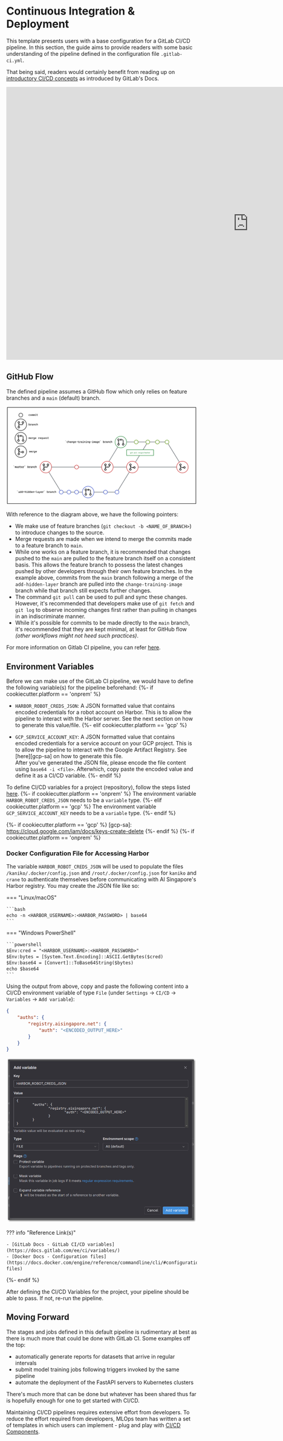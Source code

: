 # Continuous Integration & Deployment

This template presents users with a base configuration for a GitLab
 CI/CD pipeline. In this section, the guide aims to provide readers
with some basic understanding of the pipeline defined in the
configuration file `.gitlab-ci.yml`.

That being said, readers would certainly benefit from reading up on
[introductory CI/CD concepts][cicd-intro] as introduced by GitLab's 
Docs.

<div class="video-wrapper">
  <iframe width="1280" height="720" src="https://www.youtube.com/embed/l5705U8s_nQ?start=392" title="YouTube video player" frameborder="0" allow="accelerometer; autoplay; clipboard-write; encrypted-media; gyroscope; picture-in-picture" allowfullscreen></iframe>
</div>

[cicd-intro]: https://docs.gitlab.com/ee/ci/introduction/

## GitHub Flow

The defined pipeline assumes a GitHub flow which only relies on feature 
branches and a `main` (default) branch.

![AISG's GitHub Flow Diagram](assets/images/github-flow-aisg-diagram.png)

With reference to the diagram above, we have the following pointers:

- We make use of feature branches (`git checkout -b <NAME_OF_BRANCH>`) 
  to introduce changes to the source.
- Merge requests are made when we intend to merge the commits made to a
  feature branch to `main`.
- While one works on a feature branch, it is recommended that changes
  pushed to the `main` are pulled to the feature branch itself on a
  consistent basis. This allows the feature branch to possess the
  latest changes pushed by other developers through their own feature
  branches. In the example above, commits from the `main` branch
  following a merge of the `add-hidden-layer` branch are pulled into
  the `change-training-image` branch while that branch still expects
  further changes.
- The command `git pull` can be used to pull and sync these changes. 
  However, it's recommended that developers make use of `git fetch` and 
  `git log` to observe incoming changes first rather than pulling in 
  changes in an indiscriminate manner.
- While it's possible for commits to be made directly to the `main` 
  branch, it's recommended that they are kept minimal, at least for 
  GitHub flow _(other workflows might not heed such practices)_.

For more information on Gitlab CI pipeline, you can refer 
[here][lighthouse].

[lighthouse]: https://lighthouse.aisingapore.net/tools-and-tech/Gitlab-CICD


## Environment Variables

Before we can make use of the GitLab CI pipeline, we would have to
define the following variable(s) for the pipeline beforehand:
{%- if cookiecutter.platform == 'onprem' %}

- `HARBOR_ROBOT_CREDS_JSON`: A JSON formatted value that contains
  encoded credentials for a robot account on Harbor. This is to allow
  the pipeline to interact with the Harbor server. See the next section 
  on how to generate this value/file.
{%- elif cookiecutter.platform == 'gcp' %}

- `GCP_SERVICE_ACCOUNT_KEY`: A JSON formatted value that contains 
  encoded credentials for a service account on your GCP project. This 
  is to allow the pipeline to interact with the Google Artifact 
  Registry. See [here][gcp-sa] on how to generate this file.  
  After you've generated the JSON file, please encode the file content 
  using `base64 -i <file>`. Afterwhich, copy paste the encoded value 
  and define it as a CI/CD variable. 
{%- endif %}

To define CI/CD variables for a project (repository), follow the steps
listed [here][cicd-var]. 
{%- if cookiecutter.platform == 'onprem' %}
The environment variable `HARBOR_ROBOT_CREDS_JSON` needs to be a
`variable` type.
{%- elif cookiecutter.platform == 'gcp' %}
The environment variable `GCP_SERVICE_ACCOUNT_KEY` needs to be a 
`variable` type.
{%- endif %}

[cicd-var]: https://docs.gitlab.com/ee/ci/variables/#define-a-cicd-variable-in-the-ui
{%- if cookiecutter.platform == 'gcp' %}
[gcp-sa]: https://cloud.google.com/iam/docs/keys-create-delete
{%- endif %}
{%- if cookiecutter.platform == 'onprem' %}

### Docker Configuration File for Accessing Harbor

The variable `HARBOR_ROBOT_CREDS_JSON` will be used to populate the
files `/kaniko/.docker/config.json` and `/root/.docker/config.json` for
`kaniko` and `crane` to authenticate themselves before communicating
with AI Singapore's Harbor registry. You may create the JSON file like
so:

=== "Linux/macOS"

    ```bash
    echo -n <HARBOR_USERNAME>:<HARBOR_PASSWORD> | base64
    ```

=== "Windows PowerShell"

    ```powershell
    $Env:cred = "<HARBOR_USERNAME>:<HARBOR_PASSWORD>"
    $Env:bytes = [System.Text.Encoding]::ASCII.GetBytes($cred)
    $Env:base64 = [Convert]::ToBase64String($bytes)
    echo $base64
    ```

Using the output from above, copy and paste the following content
into a CI/CD environment variable of type `File`
(under `Settings` -> `CI/CD` -> `Variables` -> `Add variable`):

```json
{
    "auths": {
        "registry.aisingapore.net": {
            "auth": "<ENCODED_OUTPUT_HERE>"
        }
    }
}
```

![GitLab UI - Set File Variable under CI/CD Settings](assets/screenshots/gitlab-settings-cicd-set-file-var.png)

??? info "Reference Link(s)"

    - [GitLab Docs - GitLab CI/CD variables](https://docs.gitlab.com/ee/ci/variables/)
    - [Docker Docs - Configuration files](https://docs.docker.com/engine/reference/commandline/cli/#configuration-files)
{%- endif %}

After defining the CI/CD Variables for the project, your pipeline 
should be able to pass. If not, re-run the pipeline. 

## Moving Forward

The stages and jobs defined in this default pipeline is rudimentary at
best as there is much more that could be done with GitLab CI. Some
examples off the top:

- automatically generate reports for datasets that arrive in regular
  intervals
- submit model training jobs following triggers invoked by the same
  pipeline
- automate the deployment of the FastAPI servers to Kubernetes clusters

There's much more that can be done but whatever has been shared thus 
far is hopefully enough for one to get started with CI/CD. 

Maintaining CI/CD pipelines requires extensive effort from developers. 
To reduce the effort required from developers, MLOps team has written a
set of templates in which users can implement - plug and play with 
[CI/CD Components][cicd components].

[cicd components]: (https://lighthouse.aisingapore.net/Platforms/MLOps&LLMOps/CICD-Components)

